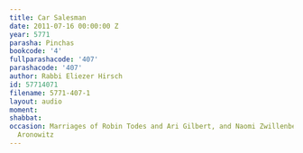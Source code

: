 ```yaml
---
title: Car Salesman
date: 2011-07-16 00:00:00 Z
year: 5771
parasha: Pinchas
bookcode: '4'
fullparashacode: '407'
parashacode: '407'
author: Rabbi Eliezer Hirsch
id: 57714071
filename: 5771-407-1
layout: audio
moment: 
shabbat: 
occasion: Marriages of Robin Todes and Ari Gilbert, and Naomi Zwillenberg and Josh
  Aronowitz
---
```


